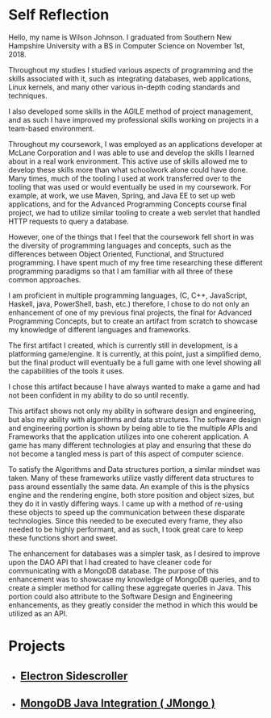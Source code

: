 # Self Reflection

Hello, my name is Wilson Johnson. I graduated from Southern New Hampshire University with a BS in Computer Science on November 1st, 2018. 

Throughout my studies I studied various aspects of programming and the skills associated with it, such as integrating databases, web applications, Linux kernels, and many other various in-depth coding standards and techniques. 

I also developed some skills in the AGILE method of project management, and as such I have improved my professional skills working on projects in a team-based environment. 

Throughout my coursework, I was employed as an applications developer at McLane Corporation and I was able to use and develop the skills I learned about in a real work environment. This active use of skills allowed me to develop these skills more than what schoolwork alone could have done. Many times, much of the tooling I used at work transferred over to the tooling that was used or would eventually be used in my coursework. For example, at work, we use Maven, Spring, and Java EE to set up web applications, and for the Advanced Programming Concepts course final project, we had to utilize similar tooling to create a web servlet that handled HTTP requests to query a database. 

However, one of the things that I feel that the coursework fell short in was the diversity of programming languages and concepts, such as the differences between Object Oriented, Functional, and Structured programming. I have spent much of my free time researching these different programming paradigms so that I am familliar with all three of these common approaches. 

I am proficient in multiple programming languages, (C, C++, JavaScript, Haskell, java, PowerShell, bash, etc.) therefore, I chose to do not only an enhancement of one of my previous final projects, the final for Advanced Programming Concepts, but to create an artifact from scratch to showcase my knowledge of different languages and frameworks. 

The first artifact I created, which is currently still in development, is a platforming game/engine. It is currently, at this point, just a simplified demo, but the final product will eventually be a full game with one level showing all the capabilities of the tools it uses. 

I chose this artifact because I have always wanted to make a game and had not been confident in my ability to do so until recently.

This artifact shows not only my ability in software design and engineering, but also my ability with algorithms and data structures. The software design and engineering portion is shown by being able to tie the multiple APIs and Frameworks that the application utilizes into one coherent application. A game has many different technologies at play and ensuring that these do not become a tangled mess is part of this aspect of computer science. 

To satisfy the Algorithms and Data structures portion, a similar mindset was taken. Many of these frameworks utilize vastly different data structures to pass around essentially the same data. An example of this is the physics engine and the rendering engine, both store position and object sizes, but they do it in vastly differing ways. I came up with a method of re-using these objects to speed up the communication between these disparate technologies. Since this needed to be executed every frame, they also needed to be highly performant, and as such, I took great care to keep these functions short and sweet.

The enhancement for databases was a simpler task, as I desired to improve upon the DAO API that I had created to have cleaner code for communicating with a MongoDB database. The purpose of this enhancement was to showcase my knowledge of MongoDB queries, and to create a simpler method for calling these aggregate queries in Java. This portion could also attribute to the Software Design and Engineering enhancements, as they greatly consider the method in which this would be utilized as an API. 

# Projects
- ## [Electron Sidescroller](/game-project.html)
- ## [MongoDB Java Integration ( JMongo )](/database-project.html)
